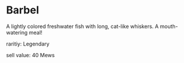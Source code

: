# Barbel

A lightly colored freshwater fish with long, cat-like whiskers. A mouth-watering meal!

raritiy: Legendary

sell value: 40 Mews